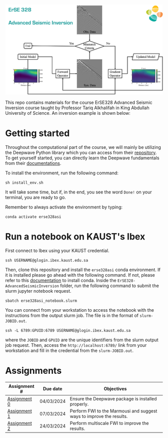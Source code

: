 ![erse328asi](logo.png)

This repo contains materials for the course ErSE328 Advanced Seismic Inversion course taught by Professor Tariq Alkhalifah in King Abdullah University of Science. An inversion example is shown below:

# Getting started

Throughout the computational part of the course, we will mainly be utilizing the Deepwave Python library which you can access from their [repository](https://git@github.com:alaliaa/ErSE328-AdvancedSeismicInversion.git). To get yourself started, you can directly learn the Deepwave fundamentals from their [documentations](https://ausargeo.com/deepwave/).

To install the environment, run the following command:
```
sh install_env.sh
```
It will take some time, but if, in the end, you see the word `Done!` on your terminal, you are ready to go. 

Remember to always activate the environment by typing:
```
conda activate erse328asi
```

# Run a notebook on KAUST's Ibex

First connect to Ibex using your KAUST credential.

```
ssh USERNAME@glogin.ibex.kaust.edu.sa
```
Then, clone this repository and install the `erse328asi` conda environment. If it is installed please go ahead with the following command. If not, please refer to this [documentation](https://docs.anaconda.com/free/miniconda/) to install conda. Inside the `ErSE328-AdvancedSeismicInversion` folder, run the following command to submit the slurm jupyter notebook request.

```
sbatch erse328asi_notebook.slurm
```

You can connect from your workstation to access the notebook with the instructions from the output slurm job. The file is in the format of `slurm-JOBID.out`.

```
ssh -L 6789:GPUID:6789 USERNAME@glogin.ibex.kaust.edu.sa
```

where the `JOBID` and `GPUID` are the unique identifiers from the slurm output job request. Then, access the `http://localhost:6789/` link from your workstation and fill in the credential from the `slurm-JOBID.out`.

# Assignments 
Assignment #  | Due date     | Objectives
------------- | -------------| ------------
[Assignment 0](./00_introduction) | 04/03/2024 | Ensure the Deepwave package is installed properly.
[Assignment 1](./01_marmousi) | 07/03/2024 | Perform FWI to the Marmousi and suggest ways to improve the results.
[Assignment 2](./02_multiscale) | 24/03/2024 | Perform multiscale FWI to improve the results.
